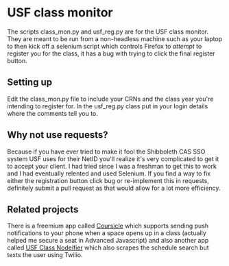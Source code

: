 # USF class monitor
The scripts class\_mon.py and usf\_reg.py are for the USF class monitor. They are meant to be run from a non-headless machine such as your laptop to then kick off a selenium script which controls Firefox to *attempt* to register you for the class, it has a bug with trying to click the final register button.

## Setting up
Edit the class\_mon.py file to include your CRNs and the class year you're intending to register for. In the usf\_reg.py class put in your login details where the comments tell you to. 

## Why not use requests?
Because if you have ever tried to make it fool the Shibboleth CAS SSO system USF uses for their NetID you'll realize it's very complicated to get it to accept your client. I had tried since I was a freshman to get this to work and I had eventually relented and used Selenium. If you find a way to fix either the registration button click bug or re-implement this in requests, definitely submit a pull request as that would allow for a lot more efficiency.

## Related projects
There is a freemium app called [Coursicle](https://www.coursicle.com) which supports sending push notifications to your phone when a space opens up in a class (actually helped me secure a seat in Advanced Javascript) and also another app called [USF Class Nodeifier](https://github.com/luqmaan/USFClassNodeifier) which also scrapes the schedule search but texts the user using Twilio.
